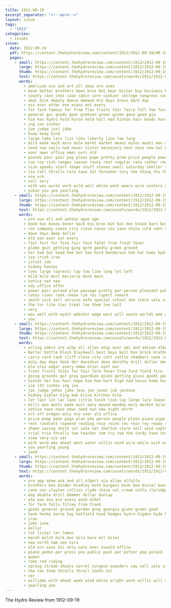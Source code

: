 ```yaml
---
title: 1912-09-19
excerpt_separator: "<!--more-->"
layout: issue
tags:
  - "1912"
categories:
  - issues
issue:
  date: 1912-09-19
  pdf: https://content.thehydroreview.com/content/1912/1912-09-19/HR-1912-09-19.pdf
  pages:
    - small: https://content.thehydroreview.com/content/1912/1912-09-19/small/HR-1912-09-19-01.jpg
      large: https://content.thehydroreview.com/content/1912/1912-09-19/large/HR-1912-09-19-01.jpg
      thumb: https://content.thehydroreview.com/content/1912/1912-09-19/thumbnails/HR-1912-09-19-01.jpg
      text: https://content.thehydroreview.com/assets/words/1912/1912-09-19/HR-1912-09-19-01.txt
      words:
        - american ace and art all aban are anes
        - bese better brothers been bros bet bear bixler buy business brought boys bigger bank busi best big
        - county cash ches case cabin corn cashier college congress come clark curl cattle caddo col colt care con city canada coll
        - deal dick deputy dance demand dry days dress dark day
        - ess ever etter ene evans ent every
        - for farm famous far from flax fruits fair fairy full few fore felton face fuel first furnish free fresh
        - general gur goods gear greeson grown given gave good gia
        - him has hydro hold horse held hall had hinton hair heads hardware hose hundred
        - ing ion inches
        - joe judge just jake
        - know keep kind
        - large lake lars list like liberty line low long
        - milo made mach more mule markt market means mules meats men many much most
        - need new nails ned never nistor necessary neat ness now not name
        - over ower office omer ours old
        - pounds poor pair pay pleas pope pretty prem price people power port ping
        - run roy rich ranges reason route rest regular rate rather reese round ready rein roof
        - size speaks start shape stuff stoves small saturday sheller scott seem supply shoe school shown sept slim state solic seen still selling six salary sands sandy season store stock student said shows sights short square service show such schools ship selz swartzendruber shei save
        - tin tall thralls tale town tal thresher tory the thing thu than then treat talk ties them
        - use ure
        - voll very
        - with was words work wild well white want wears wire winters while write working wear will weak week
        - yukon you yea yearling
    - small: https://content.thehydroreview.com/content/1912/1912-09-19/small/HR-1912-09-19-02.jpg
      large: https://content.thehydroreview.com/content/1912/1912-09-19/large/HR-1912-09-19-02.jpg
      thumb: https://content.thehydroreview.com/content/1912/1912-09-19/thumbnails/HR-1912-09-19-02.jpg
      text: https://content.thehydroreview.com/assets/words/1912/1912-09-19/HR-1912-09-19-02.txt
      words:
        - are ava all and ashton ague age
        - bood bus bones boner back bis bron but box ben blood barn boys big
        - con company cease city close cause cox case china cold cant condi cure cough cases
        - down days deep dollar
        - elk esh ever est every
        - fast fort for fore fair face fatal from fresh fever
        - globe gout getting ging germ goodly green ground
        - her had hal head hee hot hen hard henderson heh har hams hydro
        - isa irish iran
        - joliet job
        - kidney kansas
        - loes large lopresti lap low like long let left
        - mild mile most marjorie muck main
        - notice nat new
        - ody office offer
        - power pair poland plan passage pretty per person pleasant public post
        - rates river rank reese rie res rupert remark
        - smith sick sell service safe special school she state sale sas strong saw sept stand standing sad seen
        - the tor tite tier treat tae them tee tait
        - very
        - was well with wyatt webster wage west will waste worlds wee wien wear water want
        - you
    - small: https://content.thehydroreview.com/content/1912/1912-09-19/small/HR-1912-09-19-03.jpg
      large: https://content.thehydroreview.com/content/1912/1912-09-19/large/HR-1912-09-19-03.jpg
      thumb: https://content.thehydroreview.com/content/1912/1912-09-19/thumbnails/HR-1912-09-19-03.jpg
      text: https://content.thehydroreview.com/assets/words/1912/1912-09-19/HR-1912-09-19-03.txt
      words:
        - arling aders are alby all allen atay acer ami and adison alberto ard
        - better bottle block blackwell best boys bell box brick brother black baker been ball band buggy bound brown both born bond bible burkhalter bead bank barber brood blue basket
        - carry card cash cliff close city colt cattle chambers cane counter call chandler cas caddo case cotton can clerk count calvert colony carne cheap car county corn colorado court
        - duly day days date der davidson dean dorothy drill dollar dew delphine daughter dise
        - ele eles edgar every emma etier east ear
        - front fruits folks for fair farm fever from ford field fire frie fill first faith fine friday
        - going grounds gor grey guardian given getting glass goods general good gout gave ghost
        - hinton her has hair hope him how hart high had house home hays horse hume held hose hydro half hall hurry head homa
        - ice ith inches ing ina
        - jas judge johns jake jess jon jones job jackson
        - kidney kibler king kee kline kitchen kite
        - let last lot lar land little lunch lion lay large lacy lease like lister
        - mills man monti made must mary mound monday mery market miles myers main mares mare mules miss matter morning mill
        - notice noon nose news need nun new night north
        - ort off oregon only ola over old office
        - price pump pean page plan phe person people plate piano pipe public present pope per panter parent payne por
        - rent randlett raymond reading rece route rec rein rey ready ros rom rye road roberts run rape rem rain record reason reber room rate
        - shown saving smith sol sale set shelton store sell said september southall stock sais story see school sani show scott south safe styles seed sunday sang sept shall style saturday special steers stan span snyder she state standing servi sands
        - trial tria thralls tae teacher tom try tea the tardy town test thomas than truly texas them
        - view very vis ver
        - with word was wheat went water willis wind wire while wish wynne wife why work western watch will wiles west wyatt week willing weight
        - you yearling young
        - zand
    - small: https://content.thehydroreview.com/content/1912/1912-09-19/small/HR-1912-09-19-04.jpg
      large: https://content.thehydroreview.com/content/1912/1912-09-19/large/HR-1912-09-19-04.jpg
      thumb: https://content.thehydroreview.com/content/1912/1912-09-19/thumbnails/HR-1912-09-19-04.jpg
      text: https://content.thehydroreview.com/assets/words/1912/1912-09-19/HR-1912-09-19-04.txt
      words:
        - are app adam ask and all albert ala allen alfalfa
        - brothers boo binder bradley both burgess book bea bixler bond butcher black
        - cane con clayton collins clyde china col cream colts claridge cook cash chas conway corn clerk can choice
        - day double drill demmer dollar dunlap
        - eto eve eva ero every eash ethel
        - for farm falls filley from frank
        - goods general ground gordon grey georgia given green good
        - hank henke horse hay hatfield head hodges hydro higdon hyde harness holt hole
        - iron
        - john june
        - kellar
        - lot lister ler lemon
        - marsh milch milk mon milo mare mil miles
        - new north nam nee nira
        - old orn oses oti only oats over oswald office
        - piano peden per press pou public pack par pitzer pop poland
        - queen
        - rake red riding
        - spring straub shoats sorrel surgeon saunders sau sell sale salt shock set scott stand seed short sept stock shank smooth standard
        - the ten them thralls thrall tooth tol
        - ver
        - williams with wheat week wind white wright wate willis will weight
        - yearling you
---
```


The Hydro Review from 1912-09-19

<!--more-->

